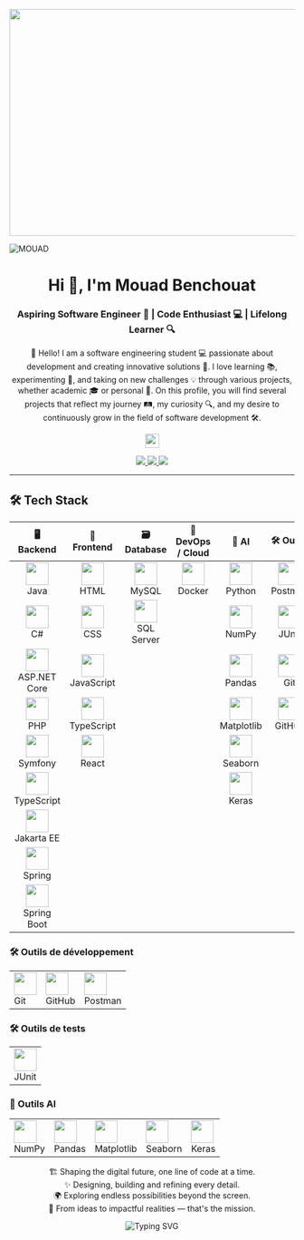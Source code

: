 <p align="center">
 <img width="800" height="400" src="https://github.com/Mouad-Benchouat/Mouad-Benchouat/blob/master/social/yashs.gif">
</p>

![MOUAD](https://capsule-render.vercel.app/api?type=waving&color=gradient&height=200&section=header&text=MOUAD&fontSize=90)


<h1 align="center">Hi 👋, I'm Mouad Benchouat</h1>
<h3 align="center">Aspiring Software Engineer 🚀 | Code Enthusiast 💻 | Lifelong Learner 🔍</h3>

<p align="center">👋 Hello! I am a software engineering student 💻 passionate about development and creating innovative solutions 🚀. I love learning 📚, experimenting 🧪, and taking on new challenges 💡 through various projects, whether academic 🎓 or personal 🌱. On this profile, you will find several projects that reflect my journey 🛤️, my curiosity 🔍, and my desire to continuously grow in the field of software development 🛠️.</p>

<p align="center">
<a href="https://www.linkedin.com/in/mouad-benchouat-727087314/"><img src="https://img.shields.io/badge/linkedin-%230077B5.svg?&style=for-the-badge&logo=linkedin&logoColor=white" height=25></a> 
</p>

<p align="center">
  <a href="https://github.com/Mouad-Benchouat">
    <img src="https://badges.pufler.dev/visits/Mouad-Benchouat/Mouad-Benchouat?style=flat-square&color=black&logo=github">
  </a>
  <a href="https://github.com/Mouad-Benchouat?tab=repositories">
    <img src="https://badges.pufler.dev/repos/Mouad-Benchouat?style=flat-square&color=black&logo=github">
  </a>
  <a href="https://github.com/Mouad-Benchouat"><img src="https://img.shields.io/github/followers/Mouad-Benchouat?style=social"></a>
</p>

<hr>

<p align="center">

## 🛠️ Tech Stack

<table align="center">
<thead>
<tr>
<th>🖥️ Backend</th>
<th>🎨 Frontend</th>
<th>🗃️ Database</th>
<th>🚀 DevOps / Cloud</th>
<th>🤖 AI</th>
<th>🛠️ Outils</th>
</tr>
</thead>
<tbody align="center">
<tr>
<td><img src="https://cdn.jsdelivr.net/gh/devicons/devicon/icons/java/java-original.svg" width="40" height="40"><br>Java</td>
<td><img src="https://cdn.jsdelivr.net/gh/devicons/devicon/icons/html5/html5-original.svg" width="40" height="40"><br>HTML</td>
<td><img src="https://cdn.jsdelivr.net/gh/devicons/devicon/icons/mysql/mysql-original.svg" width="40" height="40"><br>MySQL</td>
<td><img src="https://cdn.jsdelivr.net/gh/devicons/devicon/icons/docker/docker-original.svg" width="40" height="40"><br>Docker</td>
<td><img src="https://cdn.jsdelivr.net/gh/devicons/devicon/icons/python/python-original.svg" width="40" height="40"><br>Python</td>
<td><img src="https://cdn.jsdelivr.net/gh/devicons/devicon/icons/postman/postman-original.svg" width="40" height="40"><br>Postman</td>
</tr>
<tr>
<td><img src="https://cdn.jsdelivr.net/gh/devicons/devicon/icons/csharp/csharp-original.svg" width="40" height="40"><br>C#</td>
<td><img src="https://cdn.jsdelivr.net/gh/devicons/devicon/icons/css3/css3-original.svg" width="40" height="40"><br>CSS</td>
<td><img src="https://cdn.jsdelivr.net/gh/devicons/devicon/icons/microsoftsqlserver/microsoftsqlserver-plain.svg" width="40" height="40"><br>SQL Server</td>
<td></td>
<td><img src="https://cdn.jsdelivr.net/gh/devicons/devicon/icons/numpy/numpy-original.svg" width="40" height="40"><br>NumPy</td>
<td><img src="https://cdn.jsdelivr.net/gh/devicons/devicon/icons/junit/junit-original.svg" width="40" height="40"><br>JUnit</td>
</tr>
<tr>
<td><img src="https://cdn.jsdelivr.net/gh/devicons/devicon/icons/aspnetcore/aspnetcore-original-wordmark.svg" width="40" height="40"><br>ASP.NET Core</td>
<td><img src="https://cdn.jsdelivr.net/gh/devicons/devicon/icons/javascript/javascript-original.svg" width="40" height="40"><br>JavaScript</td>
<td></td>
<td></td>
<td><img src="https://cdn.jsdelivr.net/gh/devicons/devicon/icons/pandas/pandas-original.svg" width="40" height="40"><br>Pandas</td>
<td><img src="https://cdn.jsdelivr.net/gh/devicons/devicon/icons/git/git-original.svg" width="40" height="40"><br>Git</td>
</tr>
<tr>
<td><img src="https://cdn.jsdelivr.net/gh/devicons/devicon/icons/php/php-original.svg" width="40" height="40"><br>PHP</td>
<td><img src="https://cdn.jsdelivr.net/gh/devicons/devicon/icons/typescript/typescript-original.svg" width="40" height="40"><br>TypeScript</td>
<td></td>
<td></td>
<td><img src="https://cdn.jsdelivr.net/gh/devicons/devicon/icons/matplotlib/matplotlib-original.svg" width="40" height="40"><br>Matplotlib</td>
<td><img src="https://cdn.jsdelivr.net/gh/devicons/devicon/icons/github/github-original.svg" width="40" height="40"><br>GitHub</td>
</tr>
<tr>
<td><img src="https://cdn.jsdelivr.net/gh/devicons/devicon/icons/symfony/symfony-original.svg" width="40" height="40"><br>Symfony</td>
<td><img src="https://cdn.jsdelivr.net/gh/devicons/devicon/icons/react/react-original.svg" width="40" height="40"><br>React</td>
<td></td>
<td></td>
<td><img src="https://cdn.jsdelivr.net/gh/devicons/devicon/icons/seaborn/seaborn-original.svg" width="40" height="40"><br>Seaborn</td>
<td></td>
</tr>
<tr>
<td><img src="https://cdn.jsdelivr.net/gh/devicons/devicon/icons/typescript/typescript-original.svg" width="40" height="40"><br>TypeScript</td>
<td></td>
<td></td>
<td></td>
<td><img src="https://cdn.jsdelivr.net/gh/devicons/devicon/icons/keras/keras-original.svg" width="40" height="40"><br>Keras</td>
<td></td>
</tr>
<tr>
<td><img src="https://cdn.jsdelivr.net/gh/devicons/devicon/icons/java/java-original.svg" width="40" height="40"><br>Jakarta EE</td>
<td></td>
<td></td>
<td></td>
<td></td>
<td></td>
</tr>
<tr>
<td><img src="https://cdn.jsdelivr.net/gh/devicons/devicon/icons/spring/spring-original.svg" width="40" height="40"><br>Spring</td>
<td></td>
<td></td>
<td></td>
<td></td>
<td></td>
</tr>
<tr>
<td><img src="https://cdn.jsdelivr.net/gh/devicons/devicon/icons/springboot/springboot-original-wordmark.svg" width="40" height="40"><br>Spring Boot</td>
<td></td>
<td></td>
<td></td>
<td></td>
<td></td>
</tr>
</tbody>
</table>

<h3>🛠️ Outils de développement</h3>
<table align="center">
<tr>
<td><img src="https://cdn.jsdelivr.net/gh/devicons/devicon/icons/git/git-original.svg" width="40" height="40"><br>Git</td>
<td><img src="https://cdn.jsdelivr.net/gh/devicons/devicon/icons/github/github-original.svg" width="40" height="40"><br>GitHub</td>
<td><img src="https://cdn.jsdelivr.net/gh/devicons/devicon/icons/postman/postman-original.svg" width="40" height="40"><br>Postman</td>
</tr>
</table>

<h3>🛠️ Outils de tests</h3>
<table align="center">
<tr>
<td><img src="https://cdn.jsdelivr.net/gh/devicons/devicon/icons/junit/junit-original.svg" width="40" height="40"><br>JUnit</td>
</tr>
</table>

<h3>🤖 Outils AI</h3>
<table align="center">
<tr>
<td><img src="https://cdn.jsdelivr.net/gh/devicons/devicon/icons/numpy/numpy-original.svg" width="40" height="40"><br>NumPy</td>
<td><img src="https://cdn.jsdelivr.net/gh/devicons/devicon/icons/pandas/pandas-original.svg" width="40" height="40"><br>Pandas</td>
<td><img src="https://cdn.jsdelivr.net/gh/devicons/devicon/icons/matplotlib/matplotlib-original.svg" width="40" height="40"><br>Matplotlib</td>
<td><img src="https://cdn.jsdelivr.net/gh/devicons/devicon/icons/seaborn/seaborn-original.svg" width="40" height="40"><br>Seaborn</td>
<td><img src="https://cdn.jsdelivr.net/gh/devicons/devicon/icons/keras/keras-original.svg" width="40" height="40"><br>Keras</td>
</tr>
</table>


<p align="center">
  🏗️ Shaping the digital future, one line of code at a time.<br>
  ✨ Designing, building and refining every detail.<br>
  🌍 Exploring endless possibilities beyond the screen.<br>
  🚀 From ideas to impactful realities — that's the mission.<br>
</p>

<p align="center">
  <img src="https://readme-typing-svg.demolab.com?font=Fira+Code&size=24&pause=1000&color=00BFFF&center=true&vCenter=true&width=500&lines=Software+Engineer+in+the+making...;Architect+of+tomorrow's+digital+world.;Building+more+than+code%2C+building+dreams..." alt="Typing SVG" />
</p>









